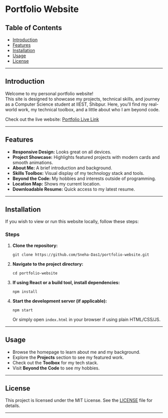 
# Portfolio Website

## Table of Contents
- [Introduction](#introduction)
- [Features](#features)
- [Installation](#installation)
- [Usage](#usage)
- [License](#license)

---

## Introduction

Welcome to my personal portfolio website!  
This site is designed to showcase my projects, technical skills, and journey as a Computer Science student at IIEST, Shibpur. Here, you’ll find my real-world work, my technical toolbox, and a little about who I am beyond code.

Check out the live website: [Portfolio Live Link](#) 

---

## Features

- **Responsive Design:** Looks great on all devices.
- **Project Showcase:** Highlights featured projects with modern cards and smooth animations.
- **About Me:** A brief introduction and background.
- **Skills Toolbox:** Visual display of my technology stack and tools.
- **Beyond the Code:** My hobbies and interests outside of programming.
- **Location Map:** Shows my current location.
- **Downloadable Resume:** Quick access to my latest resume.

---

## Installation

If you wish to view or run this website locally, follow these steps:


### Steps

1. **Clone the repository:**
   ```
   git clone https://github.com/Sneha-Das1/portfolio-website.git
   ```
2. **Navigate to the project directory:**
   ```
   cd portfolio-website
   ```
3. **If using React or a build tool, install dependencies:**
   ```
   npm install
   ```
4. **Start the development server (if applicable):**
   ```
   npm start
   ```
   Or simply open `index.html` in your browser if using plain HTML/CSS/JS.

---

## Usage

- Browse the homepage to learn about me and my background.
- Explore the **Projects** section to see my featured work.
- Check out the **Toolbox** for my tech stack.
- Visit **Beyond the Code** to see my hobbies.

---

## License

This project is licensed under the MIT License. See the [LICENSE](LICENSE) file for details.

---





